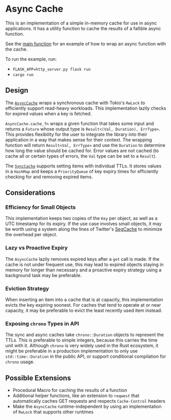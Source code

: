 # Async Cache

This is an implementation of a simple in-memory cache for use in async applications. It has a utility function to cache the results of a fallible async function.

See the [main function](./src/main.rs) for an example of how to wrap an async function with the cache.

To run the example, run:
- `FLASK_APP=http_server.py flask run`
- `cargo run`

## Design

The [`AsyncCache`](./src/async_cache.rs) wraps a synchronous cache with Tokio's `RwLock` to efficiently support read-heavy workloads. This implementation lazily checks for expired values when a key is fetched.

`AsyncCache.cache_fn` wraps a given function that takes some input and returns a `Future` whose output type is `Result<(Val, Duration), ErrType>`. This provides flexibility for the user to integrate the library into their application in a way that makes sense for their context. The wrapping function will return `Result<Val, ErrType>` and use the `Duration` to determine how long the value should be cached for. Error values are not cached (to cache all or certain types of errors, the `Val` type can be set to a `Result`).

The [`SyncCache`](./src/sync_cache.rs) supports setting items with individual TTLs. It stores values in a `HashMap` and keeps a `PriorityQueue` of key expiry times for efficiently checking for and removing expired items.

## Considerations

### Efficiency for Small Objects

This implementation keeps two copies of the `Key` per object, as well as a UTC timestamp for its expiry. If the use case involves small objects, it may be worth using a system along the lines of Twitter's [SegCache](https://twitter.github.io/pelikan/2021/segcache.html) to minimize the overhead per object.

### Lazy vs Proactive Expiry

The `AsyncCache` lazily removes expired keys after a `get` call is made. If the cache is not under frequent use, this may lead to expired objects staying in memory for longer than necessary and a proactive expiry strategy using a background task may be preferable.

### Eviction Strategy

When inserting an item into a cache that is at capacity, this implementation evicts the key expiring soonest. For caches that tend to operate at or near capacity, it may be preferable to evict the least recently used item instead.

### Exposing `chrono` Types in API

The sync and async caches take `chrono::Duration` objects to represent the TTLs. This is preferable to simple integers, because this carries the time unit with it. Although `chrono` is very widely used in the Rust ecosystem, it might be preferable in a production implementation to only use `std::time::Duration` in the public API, or support conditional compilation for `chrono` usage.

## Possible Extensions
- Procedural Macro for caching the results of a function
- Additional helper functions, like an extension to `reqwest` that automatically caches GET requests and respects `Cache-Control` headers
- Make the `AsyncCache` runtime-independent by using an implementation of `RwLock` that supports other runtimes